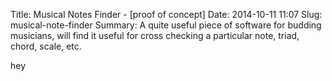 Title: Musical Notes Finder - [proof of concept]
Date: 2014-10-11 11:07
Slug: musical-note-finder
Summary: A quite useful piece of software for budding musicians, will find it useful for cross checking a particular note, triad, chord, scale, etc.

hey
